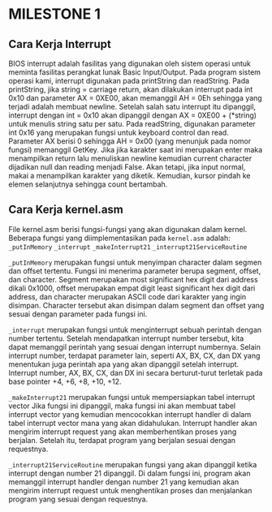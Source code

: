 # MILESTONE 1

## Cara Kerja Interrupt
BIOS interrupt adalah fasilitas yang digunakan oleh sistem operasi untuk meminta fasilitas perangkat lunak Basic Input/Output. Pada program sistem operasi kami, interrupt digunakan pada printString dan readString. Pada printString, jika string = carriage return, akan dilakukan interrupt pada int 0x10 dan parameter AX = 0XE00, akan memanggil AH = 0Eh sehingga yang terjadi adalah membuat newline. Setelah salah satu interrupt itu dipanggil, interrupt dengan int = 0x10 akan dipanggil dengan AX = 0XE00 + (*string) untuk menulis string satu per satu. Pada readString, digunakan parameter int 0x16 yang merupakan fungsi untuk keyboard control dan read. Parameter AX berisi 0 sehingga AH = 0x00 (yang menunjuk pada nomor fungsi) memanggil GetKey. Jika jika karakter saat ini merupakan enter maka menampilkan return lalu menuliskan newline kemudian current character dijadikan null dan reading menjadi False. Akan tetapi, jika input normal, makai a menampilkan karakter yang diketik. Kemudian, kursor pindah ke elemen selanjutnya sehingga count bertambah.

## Cara Kerja kernel.asm

File kernel.asm berisi fungsi-fungsi yang akan digunakan dalam kernel.
Beberapa fungsi yang diimplementasikan pada `kernel.asm` adalah:
`_putInMemory`
`_interrupt`
`_makeInterrupt21`
`_interrupt21ServiceRoutine`

`_putInMemory` merupakan fungsi untuk menyimpan character dalam segmen dan offset tertentu.
Fungsi ini menerima parameter berupa segment, offset, dan character.
Segment merupakan most significant hex digit dari address dikali 0x1000, offset merupakan empat digit least significant hex digit dari address, dan character merupakan ASCII code dari karakter yang ingin disimpan. Character tersebut akan disimpan dalam segment dan offset yang sesuai dengan parameter pada fungsi ini.

`_interrupt` merupakan fungsi untuk menginterrupt sebuah perintah dengan number tertentu.
Setelah mendapatkan interrupt number tersebut, kita dapat memanggil perintah yang sesuai dengan interrupt numbernya.
Selain interrupt number, terdapat parameter lain, seperti AX, BX, CX, dan DX yang menentukan juga perintah apa yang akan dipanggil setelah interrupt.
Interrupt number, AX, BX, CX, dan DX ini secara berturut-turut terletak pada base pointer +4, +6, +8, +10, +12.

`_makeInterrupt21` merupakan fungsi untuk mempersiapkan tabel interrupt vector 
Jika fungsi ini dipanggil, maka fungsi ini akan membuat tabel interrupt vector yang kemudian
mencocokkan interrupt handler di dalam tabel interrupt vector mana yang akan didahulukan.
Interrupt handler akan mengirim interrupt request yang akan memberhentikan proses yang berjalan.
Setelah itu, terdapat program yang berjalan sesuai dengan requestnya.

`_interrupt21ServiceRoutine` merupakan fungsi yang akan dipanggil ketika interrupt dengan number 21 dipanggil.
Di dalam fungsi ini, program akan memanggil interrupt handler dengan number 21 yang kemudian akan mengirim interrupt request
untuk menghentikan proses dan menjalankan program yang sesuai dengan requestnya.